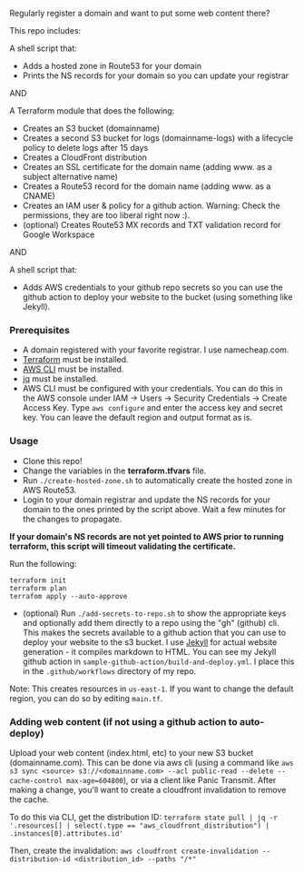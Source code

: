 Regularly register a domain and want to put some web content there?

This repo includes:

A shell script that:
* Adds a hosted zone in Route53 for your domain
* Prints the NS records for your domain so you can update your registrar

AND

A Terraform module that does the following:
* Creates an S3 bucket (domainname)
* Creates a second S3 bucket for logs (domainname-logs) with a lifecycle policy to delete logs after 15 days
* Creates a CloudFront distribution
* Creates an SSL certificate for the domain name (adding www. as a subject alternative name)
* Creates a Route53 record for the domain name (adding www. as a CNAME)
* Creates an IAM user & policy for a github action.  Warning: Check the permissions, they are too liberal right now :).
* (optional) Creates Route53 MX records and TXT validation record for Google Workspace
  
AND

A shell script that:
* Adds AWS credentials to your github repo secrets so you can use the github action to deploy your website to the bucket (using something like Jekyll).




### Prerequisites

* A domain registered with your favorite registrar.  I use namecheap.com.
* [Terraform](https://developer.hashicorp.com/terraform/tutorials/aws-get-started/install-cli) must be installed.
* [AWS CLI](https://docs.aws.amazon.com/cli/latest/userguide/install-cliv2.html) must be installed.
* [jq](https://jqlang.github.io/jq/) must be installed.
* AWS CLI must be configured with your credentials. You can do this in the AWS console under IAM -> Users -> Security Credentials -> Create Access Key.    Type `aws configure` and enter the access key and secret key.  You can leave the default region and output format as is.


### Usage

* Clone this repo!
* Change the variables in the **terraform.tfvars** file.
* Run `./create-hosted-zone.sh` to automatically create the hosted zone in AWS Route53.
* Login to your domain registrar and update the NS records for your domain to the ones printed by the script above.  Wait a few minutes for the changes to propagate.
  
**If your domain's NS records are not yet pointed to AWS prior to running terraform, this script will timeout validating the certificate.**

Run the following:
```
terraform init
terraform plan
terrafom apply --auto-approve
```
* (optional) Run `./add-secrets-to-repo.sh` to show the appropriate keys and optionally add them directly to a repo using the "gh" (github) cli.  This makes the secrets available to a github action that you can use to deploy your website to the s3 bucket.  I use [Jekyll](https://jekyllrb.com) for actual website generation - it compiles markdown to HTML.   You can see my Jekyll github action in `sample-github-action/build-and-deploy.yml`.  I place this in the `.github/workflows` directory of my repo. 

Note: This creates resources in `us-east-1`.  If you want to change the default region, you can do so by editing `main.tf`.


### Adding web content (if not using a github action to auto-deploy)

Upload your web content (index.html, etc) to your new S3 bucket (domainname.com).  This can be done via aws cli (using a command like `aws s3 sync <source> s3://<domainname.com> --acl public-read --delete --cache-control max-age=604800`), or via a client like Panic Transmit.  After making a change, you'll want to create a cloudfront invalidation to remove the cache. 

To do this via CLI, get the distribution ID:
`terraform state pull | jq -r '.resources[] | select(.type == "aws_cloudfront_distribution") | .instances[0].attributes.id'`

Then, create the invalidation:
`aws cloudfront create-invalidation --distribution-id <distribution_id> --paths "/*"`